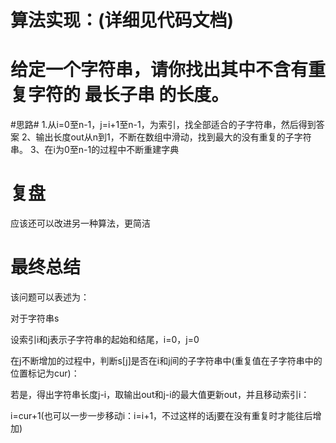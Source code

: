 # 算法实现：(详细见代码文档) #

# 给定一个字符串，请你找出其中不含有重复字符的 最长子串 的长度。 #

#思路#
1.从i=0至n-1，j=i+1至n-1，为索引，找全部适合的子字符串，然后得到答案
2、输出长度out从n到1，不断在数组中滑动，找到最大的没有重复的子字符串。
3、在i为0至n-1的过程中不断重建字典


# 复盘 #

应该还可以改进另一种算法，更简洁

# 最终总结 #

该问题可以表述为：

对于字符串s

设索引i和j表示子字符串的起始和结尾，i=0，j=0

在j不断增加的过程中，判断s[j]是否在i和j间的子字符串中(重复值在子字符串中的位置标记为cur)：

若是，得出字符串长度j-i，取输出out和j-i的最大值更新out，并且移动索引i：

i=cur+1(也可以一步一步移动i：i=i+1，不过这样的话j要在没有重复时才能往后增加)
